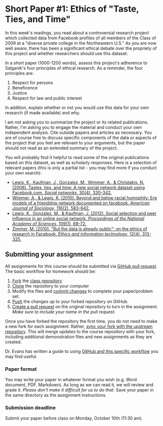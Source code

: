 # Short Paper #1: Ethics of "Taste, Ties, and Time"

In this week's readings, you read about a controversial research project which collected data from Facebook profiles of all members of the Class of 2009 at a "diverse private college in the Northeastern U.S." As you are now well aware, there has been a significant ethical debate over the propriety of this project and whether researchers should use this dataset.

In a short paper (1000-1200 words), assess this project's adherence to Salganik's four principles of ethical research. As a reminder, the four principles are:

1. Respect for persons
2. Beneficence
3. Justice
4. Respect for law and public interest

In addition, explain whether or not you would use this data for your own research (if made available) and why.

I am not asking you to summarize the project or its related publications. Rather, I'm asking you to engage the material and conduct your own independent analysis. Cite outside papers and articles as necessary. You are of course free to discuss specific components of the data or aspects of the project that you feel are relevant to your arguments, but the paper should not read as an extended summary of the project.

You will probably find it helpful to read some of the original publications based on this dataset, as well as scholarly responses. Here is a selection of relevant papers (this is only a partial list - you may find more if you conduct your own search):

* [Lewis, K., Kaufman, J., Gonzalez, M., Wimmer, A., & Christakis, N. (2008). Tastes, ties, and time: A new social network dataset using Facebook.com. *Social networks*, 30(4), 330-342.](http://www.sciencedirect.com.proxy.uchicago.edu/science/article/pii/S0378873308000385)
* [Wimmer, A., & Lewis, K. (2010). Beyond and below racial homophily: Erg models of a friendship network documented on facebook. *American Journal of Sociology*, 116(2), 583-642.](http://www.jstor.org.proxy.uchicago.edu/stable/10.1086/653658)
* [Lewis, K., Gonzalez, M., & Kaufman, J. (2012). Social selection and peer influence in an online social network. *Proceedings of the National Academy of Sciences*, 109(1), 68-72.](http://www.pnas.org/content/109/1/68)
* [Zimmer, M. (2010). "But the data is already public": on the ethics of research in Facebook. *Ethics and information technology*, 12(4), 313-325.](http://link.springer.com.proxy.uchicago.edu/article/10.1007%2Fs10676-010-9227-5)

## Submitting your assignment

All assignments for this course should be submitted via [GitHub pull request](https://help.github.com/articles/about-pull-requests/). The basic workflow for homework should be:

1. [Fork](https://guides.github.com/activities/forking/) the [class repository](https://github.com/UC-MACSS/persp-analysis)
1. [Clone](https://help.github.com/articles/cloning-a-repository/) the repository to your computer
1. Modify the files and [commit changes](https://git-scm.com/book/en/v2/Git-Basics-Recording-Changes-to-the-Repository) to complete your paper/problem set.
1. [Push](https://help.github.com/articles/pushing-to-a-remote/) the changes up to your forked repository on GitHub.
1. [Create a pull request](https://help.github.com/articles/creating-a-pull-request) on the original repository to turn in the assignment. *Make sure to include your name in the pull request.*

Once you have forked the repository the first time, you do not need to make a new fork for each assignment. Rather, [sync your fork with the upstream repository](https://help.github.com/articles/syncing-a-fork/). This will merge updates to the course repository with your fork, including additional demonstration files and new assignments as they are created.

Dr. Evans has written a guide to using [GitHub and this specific workflow](../handouts/git_tutorial.pdf) you may find useful.

### Paper format

You may write your paper in whatever format you wish (e.g. Word document, PDF, Markdown). As long as we can read it, we will review and grade it. *Please don't make it difficult for us to do that.* Save your paper in the same directory as the assignment instructions.

### Submission deadline

Submit your paper before class on Monday, October 10th (11:30 am).










